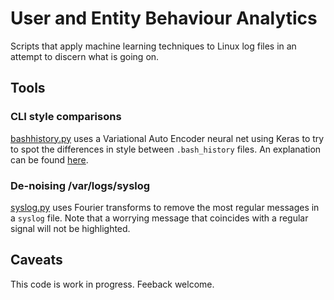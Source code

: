# User and Entity Behaviour Analytics

Scripts that apply machine learning techniques to Linux log files in an attempt to discern what is
going on.

## Tools

### CLI style comparisons

[bashhistory.py](ueba/parse/bashhistory.py) uses a Variational Auto Encoder neural net using Keras to try to spot the 
differences in style between `.bash_history` files. An explanation can be found 
[here](http://javaagile.blogspot.com/2019/09/neural-nets-and-anomaly-detection.html).

### De-noising /var/logs/syslog

[syslog.py](ueba/parse/syslog.py) uses Fourier transforms to remove the most regular messages in a `syslog` file.
Note that a worrying message that coincides with a regular signal will not be highlighted.

## Caveats

This code is work in progress. Feeback welcome.  